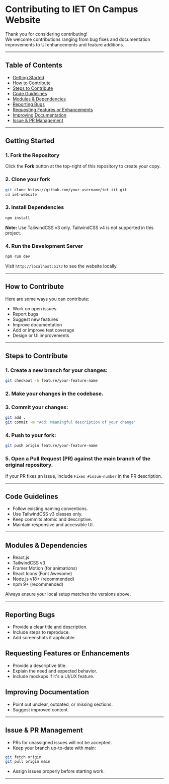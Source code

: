 # Contributing to IET On Campus Website

Thank you for considering contributing!  
We welcome contributions ranging from bug fixes and documentation improvements to UI enhancements and feature additions.

---

## Table of Contents

- [Getting Started](#getting-started)
- [How to Contribute](#how-to-contribute)
- [Steps to Contribute](#steps-to-contribute)
- [Code Guidelines](#code-guidelines)
- [Modules & Dependencies](#modules--dependencies)
- [Reporting Bugs](#reporting-bugs)
- [Requesting Features or Enhancements](#requesting-features-or-enhancements)
- [Improving Documentation](#improving-documentation)
- [Issue & PR Management](#issue--pr-management)

---

## Getting Started

### 1. Fork the Repository
Click the **Fork** button at the top-right of this repository to create your copy.

### 2. Clone your fork
```bash
git clone https://github.com/your-username/iet-iit.git
cd iet-website
```

### 3. Install Dependencies
```bash
npm install
```
**Note:** Use TailwindCSS v3 only. TailwindCSS v4 is not supported in this project.

### 4. Run the Development Server
```bash
npm run dev
```
Visit `http://localhost:5173` to see the website locally.

---

## How to Contribute

Here are some ways you can contribute:

- Work on open issues
- Report bugs
- Suggest new features
- Improve documentation
- Add or improve test coverage
- Design or UI improvements

---

## Steps to Contribute

### 1. Create a new branch for your changes:
```bash
git checkout -b feature/your-feature-name
```

### 2. Make your changes in the codebase.

### 3. Commit your changes:
```bash
git add .
git commit -m "Add: Meaningful description of your change"
```

### 4. Push to your fork:
```bash
git push origin feature/your-feature-name
```

### 5. Open a Pull Request (PR) against the main branch of the original repository.
If your PR fixes an issue, include `Fixes #issue-number` in the PR description.

---

## Code Guidelines
- Follow existing naming conventions.
- Use TailwindCSS v3 classes only.
- Keep commits atomic and descriptive.
- Maintain responsive and accessible UI.

---

## Modules & Dependencies
- React.js
- TailwindCSS v3
- Framer Motion (for animations)
- React Icons (Font Awesome)
- Node.js v18+ (recommended)
- npm 9+ (recommended)

Always ensure your local setup matches the versions above.

---

## Reporting Bugs
- Provide a clear title and description.
- Include steps to reproduce.
- Add screenshots if applicable.

## Requesting Features or Enhancements
- Provide a descriptive title.
- Explain the need and expected behavior.
- Include mockups if it's a UI/UX feature.

## Improving Documentation
- Point out unclear, outdated, or missing sections.
- Suggest improved content.

---

## Issue & PR Management
- PRs for unassigned issues will not be accepted.
- Keep your branch up-to-date with main:
```bash
git fetch origin
git pull origin main
```
- Assign issues properly before starting work.

---
